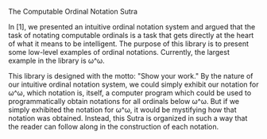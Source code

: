 The Computable Ordinal Notation Sutra

In [1], we presented an intuitive ordinal notation system and
argued that the task of notating computable ordinals is a
task that gets directly at the heart of what it means to be
intelligent. The purpose of this library is to present some
low-level examples of ordinal notations. Currently, the
largest example in the library is ω^ω.

This library is designed with the motto: "Show your work." By
the nature of our intuitive ordinal notation system, we could
simply exhibit our notation for ω^ω, which notation is, itself,
a computer program which could be used to programmatically
obtain notations for all ordinals below ω^ω. But if we simply
exhibited the notation for ω^ω, it would be mystifying how that
notation was obtained. Instead, this Sutra is organized in such
a way that the reader can follow along in the construction of
each notation.

